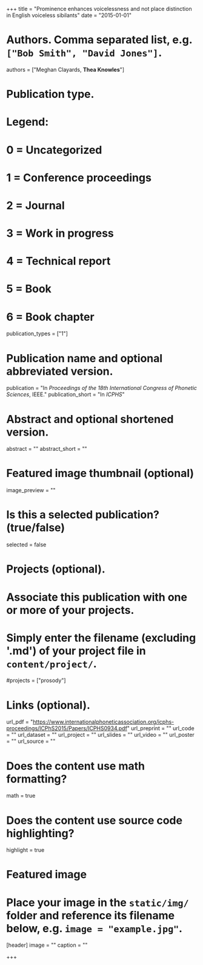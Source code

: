 +++
title = "Prominence enhances voicelessness and not place distinction in English voiceless sibilants"
date = "2015-01-01"

# Authors. Comma separated list, e.g. `["Bob Smith", "David Jones"]`.
authors = ["Meghan Clayards, **Thea Knowles**"]

# Publication type.
# Legend:
# 0 = Uncategorized
# 1 = Conference proceedings
# 2 = Journal
# 3 = Work in progress
# 4 = Technical report
# 5 = Book
# 6 = Book chapter
publication_types = ["1"]

# Publication name and optional abbreviated version.
publication = "In *Proceedings of the 18th International Congress of Phonetic Sciences*, IEEE."
publication_short = "In *ICPHS*"

# Abstract and optional shortened version.
abstract = ""
abstract_short = ""

# Featured image thumbnail (optional)
image_preview = ""

# Is this a selected publication? (true/false)
selected = false

# Projects (optional).
#   Associate this publication with one or more of your projects.
#   Simply enter the filename (excluding '.md') of your project file in `content/project/`.
#projects = ["prosody"]

# Links (optional).
url_pdf = "https://www.internationalphoneticassociation.org/icphs-proceedings/ICPhS2015/Papers/ICPHS0934.pdf"
url_preprint = ""
url_code = ""
url_dataset = ""
url_project = ""
url_slides = ""
url_video = ""
url_poster = ""
url_source = ""

# Does the content use math formatting?
math = true

# Does the content use source code highlighting?
highlight = true

# Featured image
# Place your image in the `static/img/` folder and reference its filename below, e.g. `image = "example.jpg"`.
[header]
image = ""
caption = ""

+++
